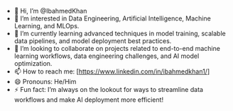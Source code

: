 - 👋 Hi, I’m @IbahmedKhan
- 👀 I’m interested in Data Engineering, Artificial Intelligence, Machine Learning, and MLOps.
- 🌱 I’m currently learning advanced techniques in model training, scalable data pipelines, and model deployment best practices.
- 💞️ I’m looking to collaborate on projects related to end-to-end machine learning workflows, data engineering challenges, and AI model optimization.
- 📫 How to reach me: [https://www.linkedin.com/in/ibahmedkhan1/]
- 😄 Pronouns: He/Him
- ⚡ Fun fact: I’m always on the lookout for ways to streamline data workflows and make AI deployment more efficient!


<!---
IbahmedKhan/IbahmedKhan is a ✨ special ✨ repository because its `README.md` (this file) appears on your GitHub profile.
You can click the Preview link to take a look at your changes.
--->
